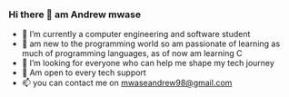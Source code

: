 ### Hi there 👋 am Andrew mwase

- 🔭 I’m currently a computer engineering and software student 
- 🌱 am new to the programming world so am passionate of learning as much of programming languages, as of now am learning C 
- 🤔 I’m looking for everyone who can help me shape my tech journey 
- 💬 Am open to every tech support 
- 📫 you can contact me on mwaseandrew98@gmail.com 
